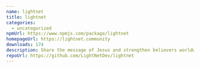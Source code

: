 ```yaml
---
name: lightnet
title: lightnet
categories:
  - uncategorized
npmUrl: https://www.npmjs.com/package/lightnet
homepageUrl: https://lightnet.community
downloads: 174
description: Share the message of Jesus and strengthen believers worldwide.
repoUrl: https://github.com/LightNetDev/lightnet
---
```


